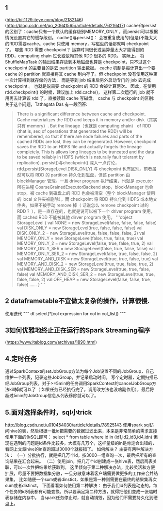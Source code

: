 ## 1 
(http://bit1129.iteye.com/blog/2182146)
(http://blog.csdn.net/qq_20641565/article/details/76216417)
cache和persist的区别了：cache只有一个默认的缓存级别MEMORY_ONLY ，而persist可以根据情况设置其它的缓存级别。
cache()与persist()：
会被重复使用的(但是)不能太大的RDD需要cache。cache 只使用 memory，写磁盘的话那就叫 checkpoint 了。 哪些 RDD 需要 checkpoint？
运算时间很长或运算量太大才能得到的 RDD，computing chain 过长或依赖其他 RDD 很多的 RDD。 实际上，
将 ShuffleMapTask 的输出结果存放到本地磁盘也算是 checkpoint，只不过这个 checkpoint 的主要目的是去 partition 输出数据。
cache 机制是每计算出一个要 cache 的 partition 就直接将其 cache 到内存了。但 checkpoint 没有使用这种第一次计算得到就存储的方法，
而是等到 job 结束后另外启动专门的 job 去完成 checkpoint 。 也就是说需要 checkpoint 的 RDD 会被计算两次。
因此，在使用 rdd.checkpoint() 的时候，建议加上 rdd.cache()， 这样第二次运行的 job 就不用再去计算该 rdd 了，直接读取 cache 写磁盘。
cache 与 checkpoint 的区别:
关于这个问题，Tathagata Das 有一段回答:
> There is a significant difference between cache and checkpoint. Cache materializes the RDD and keeps it in memory and/or disk（其实只有 memory）. But the lineage（也就是 computing chain） of RDD (that is, seq of operations that generated the RDD) will be remembered, 
so that if there are node failures and parts of the cached RDDs are lost, they can be regenerated. However, checkpoint saves the RDD to an HDFS file and actually forgets the lineage completely. 
This is allows long lineages to be truncated and the data to be saved reliably in HDFS (which is naturally fault tolerant by replication). 
>persist()与checkpoint() 深入一点讨论，rdd.persist(StorageLevel.DISK_ONLY) 与 checkpoint 也有区别。前者虽然可以将 RDD 的 partition 持久化到磁盘，但该 partition 由 blockManager 管理。一旦 driver program 执行结束，也就是 executor 所在进程 CoarseGrainedExecutorBackend stop，blockManager 也会 stop，被 cache 到磁盘上的 RDD 也会被清空（整个 blockManager 使用的 local 文件夹被删除）。而 checkpoint 将 RDD 持久化到 HDFS 或本地文件夹，如果不被手动 remove 掉（ 话说怎么 remove checkpoint 过的 RDD？ ），是一直存在的，也就是说可以被下一个 driver program 使用，
而 cached RDD 不能被其他 dirver program 使用。
'''object StorageLevel {
  val NONE = new StorageLevel(false, false, false, false)
  val DISK_ONLY = new StorageLevel(true, false, false, false)
  val DISK_ONLY_2 = new StorageLevel(true, false, false, false, 2)
  val MEMORY_ONLY = new StorageLevel(false, true, false, true)
  val MEMORY_ONLY_2 = new StorageLevel(false, true, false, true, 2)
  val MEMORY_ONLY_SER = new StorageLevel(false, true, false, false)
  val MEMORY_ONLY_SER_2 = new StorageLevel(false, true, false, false, 2)
  val MEMORY_AND_DISK = new StorageLevel(true, true, false, true)
  val MEMORY_AND_DISK_2 = new StorageLevel(true, true, false, true, 2)
  val MEMORY_AND_DISK_SER = new StorageLevel(true, true, false, false)
  val MEMORY_AND_DISK_SER_2 = new StorageLevel(true, true, false, false, 2)
  val OFF_HEAP = new StorageLevel(false, false, true, false)
  ......
}
'''
## 2 dataframetable不宜做太复杂的操作，计算很慢.
使用迭代
"""
df.select(*[col expression for col in col_list])
"""

## 3如何优雅地终止正在运行的Spark Streaming程序 
(https://www.iteblog.com/archives/1890.html)

## 4.定时任务
通过SparkContext的setJobGroup方法为每个Job设置不同的JobGroup，自己维护一个列表，记录这些JobGroup，并记录启动时间。
 写个定时器，定期扫描已经JobGroup列表，对于>=5min的任务调用SparkContext的cancelJobGroup方法kill掉就可以了（
如果任务已经执行完了，调用改方法也没啥副作用），最后将超过5min的JobGroup信息从列表移除就可以了。

## 5.面对选择条件时，sql小trick
http://blog.csdn.net/u010454030/article/details/78925143
使用spark sql访问hive的表，然后根据一批id把需要的数据过滤出来，本来是非常简单的需求直接使用下面的伪SQL即可：
select * from table where  id in (id1,id2,id3,id4,idn)
但现在遇到的问题是id条件比较多，大概有几万个，这样量级的in是肯定会出错的，看网上文章hive的in查询超过3000个就报错了。
如何解决？
主要有两种解决方法：
（一）分批执行，就是把几万个id，按3000一组查询一次，最后把所有的查询结果在汇合起来。
（二）使用join，把几万个id创建成一张hive表，然后两表关联，可以一次性把结果给获取到。
这里倾向于第二种解决办法，比较灵活和方便扩展，尽量不要把数据集分散，一旦分散意味着客户端需要做更多的工作来合并结果集，
比如随便一个sum或者dinstict，如果是第一种则需要在最终的结果集再次sum或者distinct。
下面看看如何使用第二种解决：
由于我们id列表是动态的，每个任务的id列表都有可能变换，所以要满足第二种方法，就得把他们变成一张临时表存储在内存中，
当spark任务停止时，就自动销毁，因为他们不需要持久化到硬盘上。

